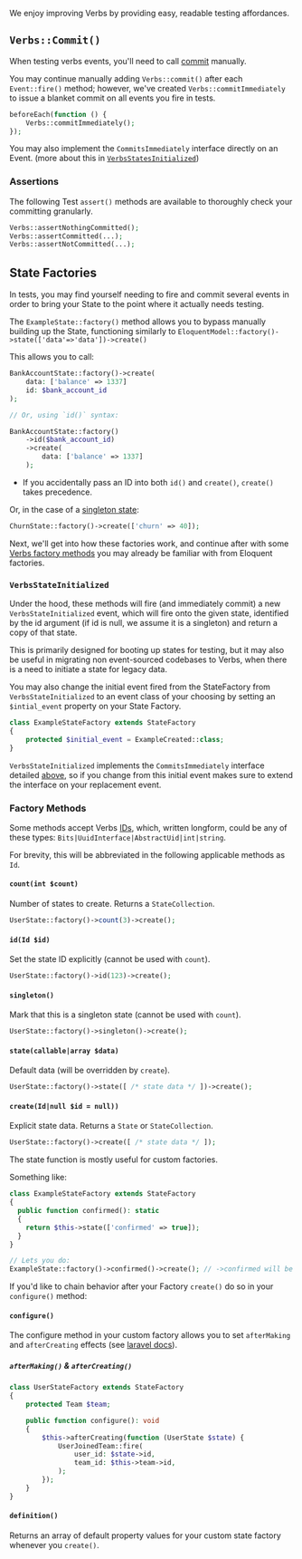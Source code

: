 We enjoy improving Verbs by providing easy, readable testing affordances.

## `Verbs::Commit()`

When testing verbs events, you'll need to call [commit](/docs/reference/events#content-committing) manually.

You may continue manually adding `Verbs::commit()` after each `Event::fire()` method; however, we've created `Verbs::commitImmediately` to issue a blanket commit on all events you fire in tests.

```php
beforeEach(function () {
    Verbs::commitImmediately();
});
```

You may also implement the `CommitsImmediately` interface directly on an Event.
(more about this in [`VerbsStatesInitialized`](testing#content-verbsstateinitialized))

### Assertions

The following Test `assert()` methods are available to thoroughly check your committing granularly.

```php
Verbs::assertNothingCommitted();
Verbs::assertCommitted(...);
Verbs::assertNotCommitted(...);
```

## State Factories

In tests, you may find yourself needing to fire and commit several events in order to bring your State to the point where it actually needs testing.

The `ExampleState::factory()` method allows you to bypass manually building up the State, functioning similarly to `EloquentModel::factory()->state(['data'=>'data'])->create()`

This allows you to call:

```php
BankAccountState::factory()->create(
    data: ['balance' => 1337]
    id: $bank_account_id
);

// Or, using `id()` syntax:

BankAccountState::factory()
    ->id($bank_account_id)
    ->create(
        data: ['balance' => 1337]
    );
```

- If you accidentally pass an ID into both `id()` and `create()`, `create()` takes precedence.

Or, in the case of a [singleton state](/docs/reference/states#content-singleton-states):

```php
ChurnState::factory()->create(['churn' => 40]);
```

Next, we'll get into how these factories work, and continue after with some [Verbs factory methods](testing#content-factory-methods) you may already be familiar with from Eloquent factories.

### `VerbsStateInitialized`

Under the hood, these methods will fire (and immediately commit) a new `VerbsStateInitialized` event, which will fire onto the given state, identified by the id argument (if id is null, we assume it is a singleton) and return a copy of that state.

This is primarily designed for booting up states for testing, but it may also be useful in migrating non event-sourced codebases to Verbs, when there is a need to initiate a state for legacy data.

You may also change the initial event fired from the StateFactory from `VerbsStateInitialized` to an event class of your choosing by setting an `$intial_event` property on your State Factory.

```php
class ExampleStateFactory extends StateFactory
{
    protected $initial_event = ExampleCreated::class;
}
```

`VerbsStateInitialized` implements the `CommitsImmediately` interface detailed [above](testing#content-verbscommit), so if you change from this initial event makes sure to extend the interface on your replacement event.

### Factory Methods

Some methods accept Verbs [IDs](/docs/technical/ids), which, written longform, could be any of these types: `Bits|UuidInterface|AbstractUid|int|string`.

For brevity, this will be abbreviated in the following applicable methods as `Id`.

#### `count(int $count)`

Number of states to create. Returns a `StateCollection`.

```php
UserState::factory()->count(3)->create();
```

#### `id(Id $id)`

Set the state ID explicitly (cannot be used with `count`).

```php
UserState::factory()->id(123)->create();
```

#### `singleton()`

Mark that this is a singleton state (cannot be used with `count`).

```php
UserState::factory()->singleton()->create();
```

#### `state(callable|array $data)`

Default data (will be overridden by `create`).

```php
UserState::factory()->state([ /* state data */ ])->create();
```

#### `create(Id|null $id = null))`

Explicit state data. Returns a `State` or `StateCollection`.

```php
UserState::factory()->create([ /* state data */ ]);
```

The state function is mostly useful for custom factories.

<!-- @todo figure out how custom factories work -->

Something like:

```php
class ExampleStateFactory extends StateFactory
{
  public function confirmed(): static
  {
    return $this->state(['confirmed' => true]);
  }
}

// Lets you do:
ExampleState::factory()->confirmed()->create(); // ->confirmed will be true
```

If you'd like to chain behavior after your Factory `create()` do so in your `configure()` method:

#### `configure()`

The configure method in your custom factory allows you to set `afterMaking` and `afterCreating` effects (see [laravel docs](https://laravel.com/docs/11.x/eloquent-factories#factory-callbacks)).

<!-- @todo does configure do anything else? -->

##### `afterMaking()` & `afterCreating()`

```php
class UserStateFactory extends StateFactory
{
    protected Team $team;

    public function configure(): void
    {
        $this->afterCreating(function (UserState $state) {
            UserJoinedTeam::fire(
                user_id: $state->id,
                team_id: $this->team->id,
            );
        });
    }
}
```

#### `definition()`

Returns an array of default property values for your custom state factory whenever you `create()`.
